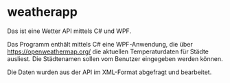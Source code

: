 # weatherapp
Das ist eine Wetter API mittels C# und WPF.

Das Programm enthält mittels C# eine WPF-Anwendung, die über https://openweathermap.org/ die aktuellen
Temperaturdaten für Städte ausliest. Die Städtenamen sollen vom Benutzer eingegeben werden
können.

Die Daten wurden aus der API im XML-Format abgefragt und bearbeitet.
